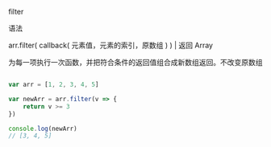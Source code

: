 filter

语法

arr.filter( callback( 元素值，元素的索引，原数组 ) ) | 返回 Array

为每一项执行一次函数，并把符合条件的返回值组合成新数组返回。不改变原数组

``` js

var arr = [1, 2, 3, 4, 5]

var newArr = arr.filter(v => {
	return v >= 3
})

console.log(newArr)
// [3, 4, 5]

```
